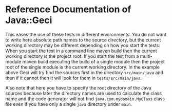 # Reference Documentation of Java::Geci


This eases the use of these tests in different environments. You do not want to write here
absolute path names to the source directory, but the current working directory may be different depending on how you
start the tests. When you start the test in a command line maven build then the current working directory is
the project root. If you start the test from a multi-module maven build  executing the build of a single module
then the project root of the single module is the current working directory. In the example above Geci will
try find the sources first in the directory `src/main/java` and then if it cannot then it will look for them
in `tests/src/main/java`.

Also note that here you have to specify the root directory of the Java sources because
later the directory names are used to calculate the class name and the code generator will not find
`java.com.mydomain.MyClass` class file even if you have only a single `java` directory under `main`.


    